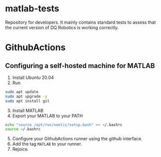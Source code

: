 # matlab-tests
Repository for developers. It mainly contains standard tests to assess that the current version of DQ Robotics is working correctly.

# GithubActions
## Configuring a self-hosted machine for MATLAB

1. Install Ubuntu 20.04
2. Run
```sh
sudo apt update
sudo apt upgrade -y
sudo apt install git
```
3. Install MATLAB
4. Export your MATLAB to your PATH
```sh
echo "source /opt/ros/noetic/setup.bash" >> ~/.bashrc
source ~/.bashrc
```
5. Configure your GithubActions runner using the github interface. 
6. Add the tag `MATLAB` to your runner.
7. Rejoice.
